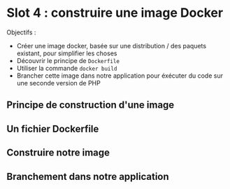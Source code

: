 # Slot 4 : construire une image Docker

Objectifs :

 * Créer une image docker, basée sur une distribution / des paquets existant, pour simplifier les choses
 * Découvrir le principe de `Dockerfile`
 * Utiliser la commande `docker build`
 * Brancher cette image dans notre application pour éxécuter du code sur une seconde version de PHP

## Principe de construction d'une image


## Un fichier Dockerfile


## Construire notre image


## Branchement dans notre application
